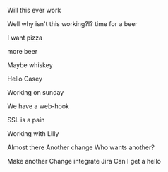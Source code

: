 
Will this ever work

Well why isn't this working?!?
time for a beer

I want pizza

more beer

Maybe whiskey

Hello Casey

Working on sunday


We have a web-hook

SSL is a pain



Working with Lilly

Almost there
Another change
Who wants another?

Make another Change
integrate Jira
Can I get a hello

